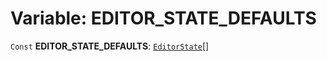 # Variable: EDITOR\_STATE\_DEFAULTS

`Const` **EDITOR\_STATE\_DEFAULTS**: [`EditorState`](/en/auto-docs/editor/interfaces/EditorState-1.md)\[]
